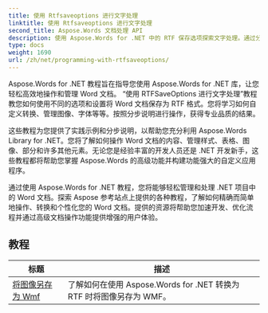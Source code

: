 ```yaml
---
title: 使用 Rtfsaveoptions 进行文字处理
linktitle: 使用 Rtfsaveoptions 进行文字处理
second_title: Aspose.Words 文档处理 API
description: 使用 Aspose.Words for .NET 中的 RTF 保存选项探索文字处理。通过分步教程和 C# 代码示例了解如何保存和自定义 RTF 文档。
type: docs
weight: 1690
url: /zh/net/programming-with-rtfsaveoptions/
---
```

Aspose.Words for .NET 教程旨在指导您使用 Aspose.Words for .NET 库，让您轻松高效地操作和管理 Word 文档。 “使用 RTFSaveOptions 进行文字处理”教程教您如何使用不同的选项和设置将 Word 文档保存为 RTF 格式。您将学习如何自定义转换、管理图像、字体等等。按照分步说明进行操作，获得专业品质的结果。

这些教程为您提供了实践示例和分步说明，以帮助您充分利用 Aspose.Words Library for .NET。您将了解如何操作 Word 文档的内容、管理样式、表格、图像、部分和许多其他元素。无论您是经验丰富的开发人员还是 .NET 开发新手，这些教程都将帮助您掌握 Aspose.Words 的高级功能并构建功能强大的自定义应用程序。

通过使用 Aspose.Words for .NET 教程，您将能够轻松管理和处理 .NET 项目中的 Word 文档。探索 Aspose 参考站点上提供的各种教程，了解如何精确而简单地操作、转换和个性化您的 Word 文档。提供的资源将帮助您加速开发、优化流程并通过高级文档操作功能提供增强的用户体验。

 ## 教程
| 标题 | 描述 |
| --- | --- |
| [将图像另存为 Wmf](./saving-images-as-wmf/) | 了解如何在使用 Aspose.Words for .NET 转换为 RTF 时将图像另存为 WMF。 |